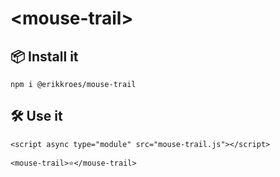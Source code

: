# <mouse-trail\>



## 📦 Install it

```
npm i @erikkroes/mouse-trail
```

## 🛠️ Use it 

```
<script async type="module" src="mouse-trail.js"></script>

<mouse-trail>⭐</mouse-trail>
```